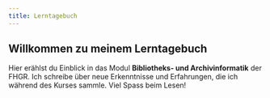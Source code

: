 ```yaml
---
title: Lerntagebuch
---
```


## Willkommen zu meinem Lerntagebuch

Hier erählst du Einblick in das Modul **Bibliotheks- und Archivinformatik** der FHGR. Ich schreibe über neue Erkenntnisse und Erfahrungen, die ich während des Kurses sammle. Viel Spass beim Lesen!
